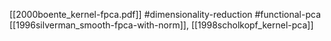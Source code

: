 [[2000boente_kernel-fpca.pdf]]
#dimensionality-reduction #functional-pca
[[1996silverman_smooth-fpca-with-norm]], [[1998scholkopf_kernel-pca]]

